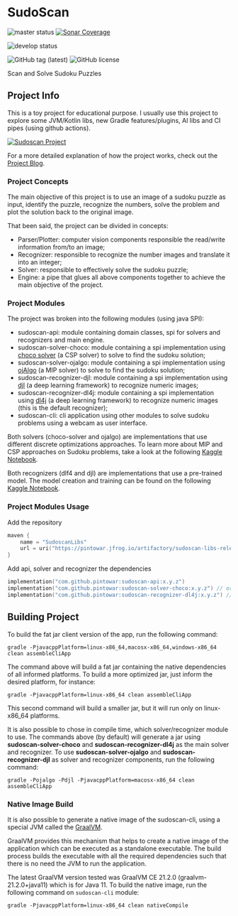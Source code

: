 # SudoScan
![master status](https://github.com/pintowar/sudoscan/actions/workflows/gradle_master.yml/badge.svg?branch=master)
[![Sonar Coverage](https://sonarcloud.io/api/project_badges/measure?project=pintowar_sudoscan&metric=coverage)](https://sonarcloud.io/dashboard?id=pintowar_sudoscan)

![develop status](https://github.com/pintowar/sudoscan/actions/workflows/gradle_develop.yml/badge.svg?branch=develop)

![GitHub tag (latest)](https://img.shields.io/github/v/tag/pintowar/sudoscan)
![GitHub license](https://img.shields.io/github/license/pintowar/sudoscan)

Scan and Solve Sudoku Puzzles

## Project Info

This is a toy project for educational purpose.
I usually use this project to explore some JVM/Kotlin libs, new Gradle features/plugins,
AI libs and CI pipes (using github actions).

[![Sudoscan Project](http://img.youtube.com/vi/8D4gMhDRu-U/0.jpg)](https://youtu.be/8D4gMhDRu-U "Sudoscan Project")

For a more detailed explanation of how the project works, check out the [Project Blog](https://pintowar.github.io/sudoscan/).

### Project Concepts

The main objective of this project is to use an image of a sudoku puzzle as input, identify the puzzle, 
recognize the numbers, solve the problem and plot the solution back to the original image.

That been said, the project can be divided in concepts:

* Parser/Plotter: computer vision components responsible the read/write information from/to an image;
* Recognizer: responsible to recognize the number images and translate it into an integer;
* Solver: responsible to effectively solve the sudoku puzzle;
* Engine: a pipe that glues all above components together to achieve the main objective of the project.

### Project Modules

The project was broken into the following modules (using java SPI):

* sudoscan-api: module containing domain classes, spi for solvers and recognizers and main engine.
* sudoscan-solver-choco: module containing a spi implementation using 
[choco solver](https://github.com/chocoteam/choco-solver) (a CSP solver) to solve to find the sudoku solution;
* sudoscan-solver-ojalgo: module containing a spi implementation using 
[ojAlgo](https://github.com/optimatika/ojAlgo) (a MIP solver) to solve to find the sudoku solution;
* sudoscan-recognizer-djl: module containing a spi implementation using [djl](https://github.com/deepjavalibrary/djl) 
(a deep learning framework) to recognize numeric images;  
* sudoscan-recognizer-dl4j: module containing a spi implementation using 
[dl4j](https://github.com/eclipse/deeplearning4j) (a deep learning framework) to recognize numeric images (this is the 
default recognizer);
* sudoscan-cli: cli application using other modules to solve sudoku problems using a webcam as user interface.

Both solvers (choco-solver and ojalgo) are implementations that use different discrete optimizations approaches. To
learn more about MIP and CSP approaches on Sudoku problems, take a look at the following 
[Kaggle Notebook](https://www.kaggle.com/pintowar/modeling-a-sudoku-solver-with-or-tools).

Both recognizers (dlf4 and djl) are implementations that use a pre-trained model. The model creation and training can be
found on the following [Kaggle Notebook](https://www.kaggle.com/pintowar/sudoscan-number-recognizer).

### Project Modules Usage

Add the repository

```kotlin
maven {
    name = "SudoscanLibs"
    url = uri("https://pintowar.jfrog.io/artifactory/sudoscan-libs-release")
}
```

Add api, solver and recognizer the dependencies

```kotlin
implementation("com.github.pintowar:sudoscan-api:x.y.z")
implementation("com.github.pintowar:sudoscan-solver-choco:x.y.z") // or sudoscan-solver-ojalgo
implementation("com.github.pintowar:sudoscan-recognizer-dl4j:x.y.z") // or sudoscan-recognizer-djl
```

## Building Project

To build the fat jar client version of the app, run the following command:

`gradle -PjavacppPlatform=linux-x86_64,macosx-x86_64,windows-x86_64 clean assembleCliApp`

The command above will build a fat jar containing the native dependencies of all informed platforms. 
To build a more optimized jar, just inform the desired platform, for instance: 

`gradle -PjavacppPlatform=linux-x86_64 clean assembleCliApp`

This second command will build a smaller jar, but it will run only on linux-x86_64 platforms.

It is also possible to chose in compile time, which solver/recognizer module to use. The commands above (by default) 
will generate a jar using **sudoscan-solver-choco** and **sudoscan-recognizer-dl4j** as the main solver and recognizer. 
To use **sudoscan-solver-ojalgo** and **sudoscan-recognizer-djl** as solver and recognizer components, 
run the following command:

`gradle -Pojalgo -Pdjl -PjavacppPlatform=macosx-x86_64 clean assembleCliApp`

### Native Image Build

It is also possible to generate a native image of the sudoscan-cli, using a special JVM called the 
[GraalVM](https://www.graalvm.org/).

GraalVM provides this mechanism that helps to create a native image of the application which can be executed as a 
standalone executable. The build process builds the executable with all the required dependencies such that 
there is no need the JVM to run the application.

The latest GraalVM version tested was GraalVM CE 21.2.0 (graalvm-21.2.0+java11) which is for Java 11. 
To build the native image, run the following command on `sudoscan-cli` module:

`gradle -PjavacppPlatform=linux-x86_64 clean nativeCompile`